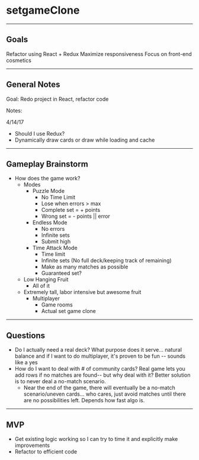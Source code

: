 # setgameClone

--------
Goals
--------
Refactor using React + Redux
Maximize responsiveness
Focus on front-end cosmetics

--------
General Notes
--------
Goal: Redo project in React, refactor code

Notes:

4/14/17
- Should I use Redux?
- Dynamically draw cards or draw while loading and cache

--------
Gameplay Brainstorm
--------
- How does the game work?
  - Modes
    - Puzzle Mode
      - No Time Limit
      - Lose when errors > max
      - Complete set = + points
      - Wrong set = - points || error
    - Endless Mode
      - No errors
      - Infinite sets
      - Submit high
    - Time Attack Mode
      - Time limit
      - Infinite sets (No full deck/keeping track of remaining)
      - Make as many matches as possible
      - Guaranteed set?
  - Low Hanging Fruit
    - All of it
  - Extremely tall, labor intensive but awesome fruit
    - Multiplayer
      - Game rooms
      - Actual set game clone

--------
Questions
--------
- Do I actually need a real deck? What purpose does it serve... natural balance and if I want to do multiplayer, it's proven to be fun -- sounds like a yes
- How do I want to deal with # of community cards? Real game lets you add rows if no matches are found-- but why deal with it? Better solution is to never deal a no-match scenario.
  - Near the end of the game, there will eventually be a no-match scenario/uneven cards... who cares, just avoid matches until there are no possibilities left. Depends how fast algo is.

--------
MVP
--------
- Get existing logic working so I can try to time it and explicitly make improvements
- Refactor to efficient code
